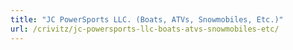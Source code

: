 ```yaml
---
title: "JC PowerSports LLC. (Boats, ATVs, Snowmobiles, Etc.)"
url: /crivitz/jc-powersports-llc-boats-atvs-snowmobiles-etc/
---
```

